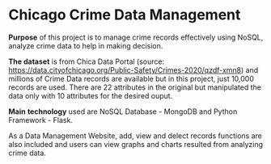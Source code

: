 # Chicago Crime Data Management

**Purpose** of this project is to manage crime records effectively using NoSQL, analyze crime data to help in making decision.

**The dataset** is from Chica Data Portal (source: https://data.cityofchicago.org/Public-Safety/Crimes-2020/qzdf-xmn8) and millions of Crime Data records are available but in this project, just 10,000 records are used.
There are 22 attributes in the original but manipulated the data only with 10 attributes for the desired ouput.

**Main** **technology** used are NoSQL Database - MongoDB and Python Framework - Flask.

As a Data Management Website, add, view and delect records functions are also included and  users can view graphs and charts resulted from analyzing crime data.




